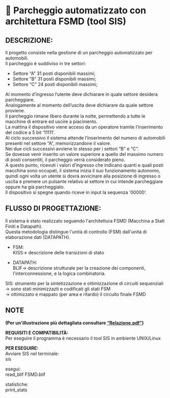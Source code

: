 # 🚗 Parcheggio automatizzato con architettura FSMD (tool SIS)


## DESCRIZIONE:
Il progetto consiste nella gestione di un parcheggio automatizzato per automobili.  
Il parcheggio è suddiviso in tre settori:
- Settore “A” 31 posti disponibili massimi;  
- Settore “B” 31 posti disponibili massimi;  
- Settore “C” 24 posti disponibili massimi;
  
Al momento d’ingresso l’utente deve dichiarare in quale settore desidera parcheggiare.  
Analogamente al momento dell’uscita deve dichiarare da quale settore proviene.  
Il parcheggio rimane libero durante la notte, permettendo a tutte le macchine di entrare ed uscire a piacimento.  
La mattina il dispositivo viene acceso da un operatore tramite l’inserimento del codice a 5 bit ‘11111’.  
Al ciclo successivo il sistema attende l’inserimento del numero di automobili presenti nel settore “A”, memorizzandone il valore.  
Nei due cicli successivi avviene lo stesso per i settori “B” e “C”.  
Se dovesse venir inserito un valore superiore a quello del massimo numero di posti consentiti, il parcheggio verrà considerato pieno.  
A questo punto, ricevuti i valori d’ingresso che indicano quanti e quali posti macchina sono occupati, il sistema inizia il suo funzionamento autonomo, quindi ogni volta un utente si
dovrà avvicinare alla posizione di ingresso o uscita e premere un pulsante relativo al settore in cui intende parcheggiare oppure ha già parcheggiato.  
Il dispositivo si spegne quando riceve in input la sequenza ‘00000’.  

## FLUSSO DI PROGETTAZIONE:
Il sistema è stato realizzato seguendo l'architettura FSMD (Macchina a Stati Finiti e Datapath).  
Questa metodologia distingue l'unità di controllo (FSM) dall'unità di elaborazione dati (DATAPATH).

- FSM:  
  KISS-> descrizione delle transizioni di stato

- DATAPATH:  
  BLIF-> descrizione strutturale per la creazione dei componenti, l'interconnessione, e la logica combinatoria.

SIS: strumento per la sintetizzazione e ottimizzazione di circuiti sequenziali  
-> sono stati minimizzazti e codificati gli stati FSM  
-> ottimizzato e mappato (per area e ritardo) il circuito finale FSMD



## NOTE

**(Per un'illustrazione più dettagliata consultare [“Relazione.pdf”](Relazione.pdf))**  

**REQUISITI E COMPATIBILITÀ:**  
Per eseguire il programma è necessario il tool SIS in ambiente UNIX/Linux  

**PER ESEGUIRE:**  
Avviare SIS nel terminale:  
sis

esegui:  
read_blif FSMD.blif  

statistiche:  
print_stats
